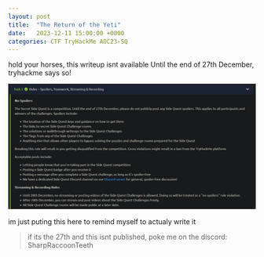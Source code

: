 ```yaml
---
layout: post
title:  "The Return of the Yeti"
date:   2023-12-11 15:00:00 +0000
categories: CTF TryHackMe AOC23-SQ
---
```


hold your horses, this writeup isnt available Until the end of 27th December, tryhackme says so!

![aoc23-sq rules](aoc-sq_rules.png)

im just puting this here to remind myself to actualy write it 

> if its the 27th and this isnt published, poke me on the discord: SharpRaccoonTeeth